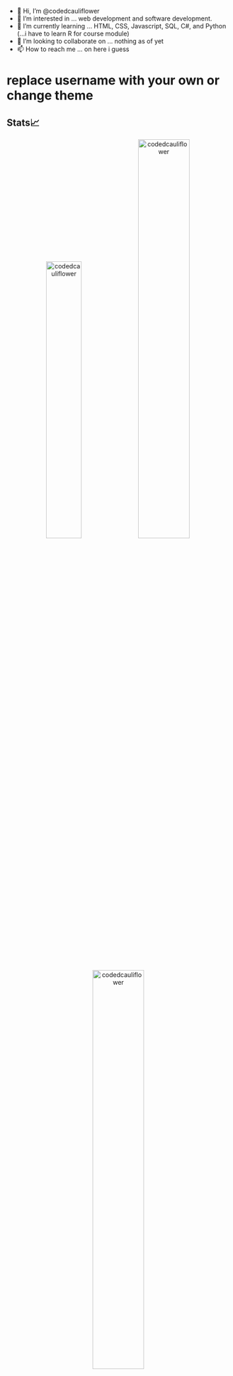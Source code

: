 - 👋 Hi, I’m @codedcauliflower
- 👀 I’m interested in ... web development and software development.
- 🌱 I’m currently learning ... HTML, CSS, Javascript, SQL, C#, and Python (...i have to learn R for course module)
- 💞️ I’m looking to collaborate on ... nothing as of yet
- 📫 How to reach me ... on here i guess

<!---
codedcauliflower/codedcauliflower is a ✨ special ✨ repository because its `README.md` (this file) appears on your GitHub profile.
You can click the Preview link to take a look at your changes.
--->
# replace username with your own or change theme
## Stats📈
<p align="center">
<img width="40%" src="https://github-readme-stats.vercel.app/api/top-langs?username=codedcauliflower&show_icons=true&theme=dracula&title_color=ff8000&text_color=ffffff&bg_color=6a6a6a&locale=en&layout=compact&hide_border=true" alt="codedcauliflower" /> 
<img width="48%" src="https://github-readme-stats.vercel.app/api?username=codedcauliflower&show_icons=true&theme=dracula&title_color=ff8000&text_color=ffffff&bg_color=6a6a6a&locale=en&hide_border=true" alt="codedcauliflower" />
<img width="48%" src="https://github-readme-streak-stats.herokuapp.com/?user=codedcauliflower&theme=highcontrast&hide_border=true" alt="codedcauliflower" />
</p>

